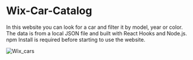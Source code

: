 # Wix-Car-Catalog

In this website you can look for a car and filter it by model, year or color. The data is from a local JSON file and built with React Hooks and Node.js. npm Install is required before starting to use the website.

![Wix_cars](https://user-images.githubusercontent.com/57451617/90105639-e9ec8180-dd4e-11ea-9b11-a3e552308071.JPG)
